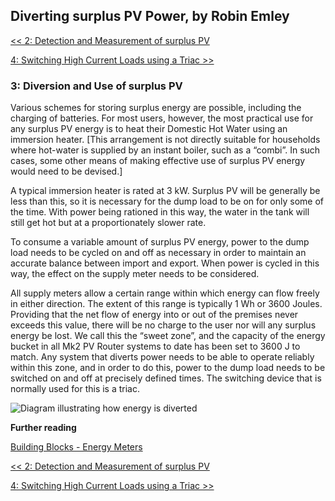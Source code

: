 ## Diverting surplus PV Power, by Robin Emley

[<< 2: Detection and Measurement of surplus PV](pvmeasurement)

[4: Switching High Current Loads using a Triac >>](switchdev)

### 3: Diversion and Use of surplus PV

Various schemes for storing surplus energy are possible, including the charging of batteries. For most users, however, the most practical use for any surplus PV energy is to heat their Domestic Hot Water using an immersion heater. [This arrangement is not directly suitable for households where hot-water is supplied by an instant boiler, such as a “combi”. In such cases, some other means of making effective use of surplus PV energy would need to be devised.]

A typical immersion heater is rated at 3 kW. Surplus PV will be generally be less than this, so it is necessary for the dump load to be on for only some of the time. With power being rationed in this way, the water in the tank will still get hot but at a proportionately slower rate.

To consume a variable amount of surplus PV energy, power to the dump load needs to be cycled on and off as necessary in order to maintain an accurate balance between import and export. When power is cycled in this way, the effect on the supply meter needs to be considered.

All supply meters allow a certain range within which energy can flow freely in either direction. The extent of this range is typically 1 Wh or 3600 Joules. Providing that the net flow of energy into or out of the premises never exceeds this value, there will be no charge to the user nor will any surplus energy be lost. We call this the “sweet zone”, and the capacity of the energy bucket in all Mk2 PV Router systems to date has been set to 3600 J to match. Any system that diverts power needs to be able to operate reliably within this zone, and in order to do this, power to the dump load needs to be switched on and off at precisely defined times. The switching device that is normally used for this is a triac.

![Diagram illustrating how energy is diverted](/emon/sites/default/files/energyflow.png)

**Further reading**

[Building Blocks - Energy Meters](/emon/buildingblocks/meters)

[<< 2: Detection and Measurement of surplus PV](pvmeasurement)

[4: Switching High Current Loads using a Triac >>](switchdev)
